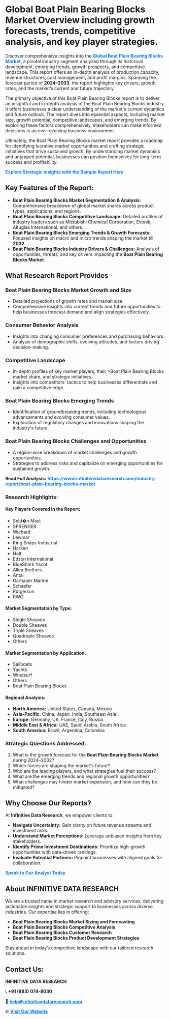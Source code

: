 <h1>Global Boat Plain Bearing Blocks Market Overview including growth forecasts, trends, competitive analysis, and key player strategies.</h1>
<p>
Discover comprehensive insights into the 
<a href="https://www.infinitivedataresearch.com/industry-report/boat-plain-bearing-blocks-market" rel="dofollow" style="color: #007BFF; text-decoration: none;"><strong>Global Boat Plain Bearing Blocks Market</strong></a>, a pivotal industry segment analyzed through its historical development, emerging trends, growth prospects, and competitive landscape. This report offers an in-depth analysis of production capacity, revenue structures, cost management, and profit margins. Spanning the forecast period of <strong>2024–2033</strong>, the report highlights key drivers, growth rates, and the market’s current and future trajectory.
</p>
<p>
The primary objective of this Boat Plain Bearing Blocks report is to deliver an insightful and in-depth analysis of the Boat Plain Bearing Blocks industry. It offers businesses a clear understanding of the market's current dynamics and future outlook. The report dives into essential aspects, including market size, growth potential, competitive landscapes, and emerging trends. By exploring these factors comprehensively, stakeholders can make informed decisions in an ever-evolving business environment.
</p>
<p>
Ultimately, the Boat Plain Bearing Blocks market report provides a roadmap for identifying lucrative market opportunities and crafting strategic initiatives that drive sustained growth. By understanding market dynamics and untapped potential, businesses can position themselves for long-term success and profitability.
</p>
<p>
<a href="https://www.infinitivedataresearch.com/request-sample/reportId=104236" style="color: #007BFF; text-decoration: none;"><strong>Explore Strategic Insights with the Sample Report Here</strong></a>
</p>

<h2>Key Features of the Report:</h2>
<ul>
<li><strong>Boat Plain Bearing Blocks Market Segmentation & Analysis:</strong> Comprehensive breakdown of global market shares across product types, applications, and regions.</li>
<li><strong>Boat Plain Bearing Blocks Competitive Landscape:</strong> Detailed profiles of industry leaders such as Mitsubishi Chemical Corporation, Evonik, Altuglas International, and others.</li>
<li><strong>Boat Plain Bearing Blocks Emerging Trends & Growth Forecasts:</strong> Focused insights on macro and micro trends shaping the market till <strong>2032</strong>.</li>
<li><strong>Boat Plain Bearing Blocks Industry Drivers & Challenges:</strong> Analysis of opportunities, threats, and key drivers impacting the <strong>Boat Plain Bearing Blocks Market</strong>.</li>
</ul>

<h2>What Research Report Provides</h2>
<h3>Boat Plain Bearing Blocks Market Growth and Size</h3>
<ul>
<li>Detailed projections of growth rates and market size.</li>
<li>Comprehensive insights into current trends and future opportunities to help businesses forecast demand and align strategies effectively.</li>
</ul>

<h3>Consumer Behavior Analysis</h3>
<ul>
<li>Insights into changing consumer preferences and purchasing behaviors.</li>
<li>Analysis of demographic shifts, evolving attitudes, and factors driving decision-making.</li>
</ul>

<h3>Competitive Landscape</h3>
<ul>
<li>In-depth profiles of key market players, their >Boat Plain Bearing Blocks market share, and strategic initiatives.</li>
<li>Insights into competitors' tactics to help businesses differentiate and gain a competitive edge.</li>
</ul>

<h3>Boat Plain Bearing Blocks Emerging Trends</h3>
<ul>
<li>Identification of groundbreaking trends, including technological advancements and evolving consumer values.</li>
<li>Exploration of regulatory changes and innovations shaping the industry's future.</li>
</ul>

<h3>Boat Plain Bearing Blocks Challenges and Opportunities</h3>
<ul>
<li>A region-wise breakdown of market challenges and growth opportunities.</li>
<li>Strategies to address risks and capitalize on emerging opportunities for sustained growth.</li>
</ul>
<p><strong>Read Full Analysis:</strong> <a href="https://www.infinitivedataresearch.com/industry-report/boat-plain-bearing-blocks-market" rel="dofollow" style="color: #007BFF; text-decoration: none;"><strong>https://www.infinitivedataresearch.com/industry-report/boat-plain-bearing-blocks-market</strong></a></p>
<h3>Research Highlights:</h3>
<h4>Key Players Covered in the Report:</h4>
<ul><li>Seld�n Mast</li><li>SPRENGER</li><li>Wichard</li><li>Lewmar</li><li>King Snaps Industrial</li><li>Harken</li><li>Holt</li><li>Edson International</li><li>BlueShark Yacht</li><li>Allen Brothers</li><li>Antal</li><li>Garhauer Marine</li><li>Schaefer</li><li>Rutgerson</li><li>RWO</li></ul>
<h4>Market Segmentation by Type:</h4>
<ul><li>Single Sheaves</li><li>Double Sheaves</li><li>Triple Sheaves</li><li>Quadruple Sheaves</li><li>Others</li></ul>
<h4>Market Segmentation by Application:</h4>
<ul><li>Sailboats</li><li>Yachts</li><li>Windsurf</li><li>Others</li><li>Boat Plain Bearing Blocks</li></ul>

<h4>Regional Analysis:</h4>
<ul>
<li><strong>North America:</strong> United States, Canada, Mexico</li>
<li><strong>Asia-Pacific:</strong> China, Japan, India, Southeast Asia</li>
<li><strong>Europe:</strong> Germany, UK, France, Italy, Russia</li>
<li><strong>Middle East & Africa:</strong> UAE, Saudi Arabia, South Africa</li>
<li><strong>South America:</strong> Brazil, Argentina, Colombia</li>
</ul>

<h3>Strategic Questions Addressed:</h3>
<ol>
<li>What is the growth forecast for the <strong>Boat Plain Bearing Blocks Market</strong> during 2024–2032?</li>
<li>Which forces are shaping the market's future?</li>
<li>Who are the leading players, and what strategies fuel their success?</li>
<li>What are the emerging trends and regional growth opportunities?</li>
<li>What challenges may hinder market expansion, and how can they be mitigated?</li>
</ol>

<h2>Why Choose Our Reports?</h2>
<p>At <strong>Infinitive Data Research</strong>, we empower clients to:</p>
<ul>
<li><strong>Navigate Uncertainty:</strong> Gain clarity on future revenue streams and investment risks.</li>
<li><strong>Understand Market Perceptions:</strong> Leverage unbiased insights from key stakeholders.</li>
<li><strong>Identify Prime Investment Destinations:</strong> Prioritize high-growth opportunities with data-driven rankings.</li>
<li><strong>Evaluate Potential Partners:</strong> Pinpoint businesses with aligned goals for collaboration.</li>
</ul>
<p><a href="https://www.infinitivedataresearch.com/industry-report/boat-plain-bearing-blocks-market" rel="dofollow" style="color: #007BFF; text-decoration: none;"><strong>Speak to Our Analyst Today</strong></a></p>

<h2>About INFINITIVE DATA RESEARCH</h2>
<p>We are a trusted name in market research and advisory services, delivering actionable insights and strategic support to businesses across diverse industries. Our expertise lies in offering:</p>
<ul>
<li><strong>Boat Plain Bearing Blocks Market Sizing and Forecasting</strong></li>
<li><strong>Boat Plain Bearing Blocks Competitive Analysis</strong></li>
<li><strong>Boat Plain Bearing Blocks Customer Research</strong></li>
<li><strong>Boat Plain Bearing Blocks Product Development Strategies</strong></li>
</ul>
<p>Stay ahead in today’s competitive landscape with our tailored research solutions.</p>

<h2>Contact Us:</h2>
<p><strong>INFINITIVE DATA RESEARCH</strong></p>
<p>📞 <strong>+91 (883) 074-8030</strong></p>
<p>📧 <strong><a href="mailto:help@infinitivedataresearch.com" style="color: #007BFF;">help@infinitivedataresearch.com</a></strong></p>
<p>🌐 <strong><a href="https://www.infinitivedataresearch.com" rel="dofollow" style="color: #007BFF;">Visit Our Website</a></strong></p>